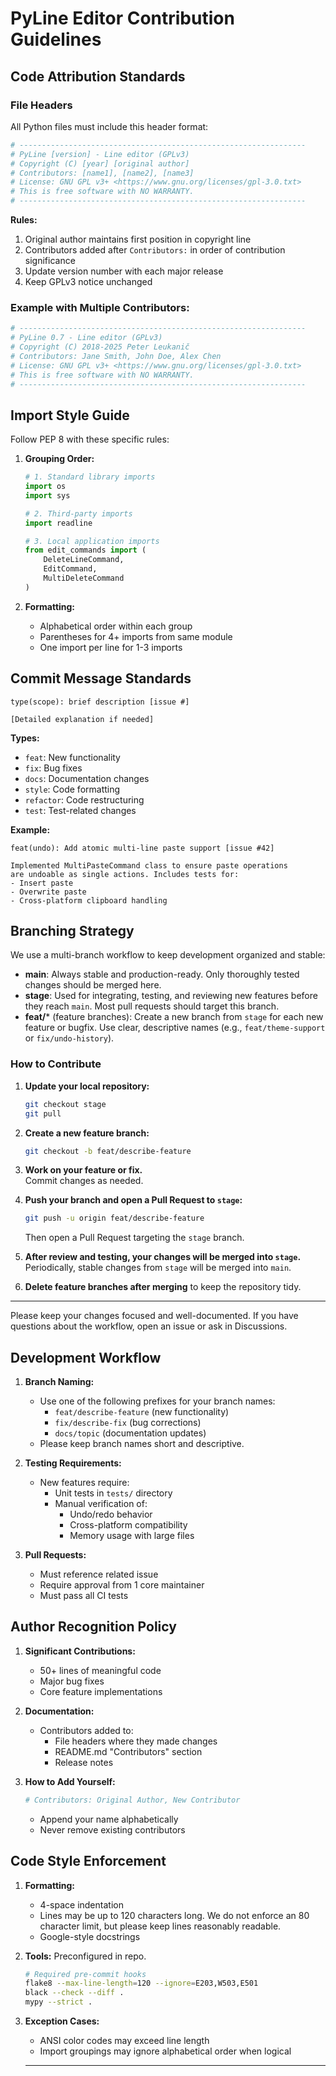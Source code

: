 # PyLine Editor Contribution Guidelines

## Code Attribution Standards

### File Headers
All Python files must include this header format:
```python
# ----------------------------------------------------------------
# PyLine [version] - Line editor (GPLv3)
# Copyright (C) [year] [original author]
# Contributors: [name1], [name2], [name3]
# License: GNU GPL v3+ <https://www.gnu.org/licenses/gpl-3.0.txt>
# This is free software with NO WARRANTY.
# ----------------------------------------------------------------
```

**Rules:**
1. Original author maintains first position in copyright line
2. Contributors added after `Contributors:` in order of contribution significance
3. Update version number with each major release
4. Keep GPLv3 notice unchanged

### Example with Multiple Contributors:
```python
# ----------------------------------------------------------------
# PyLine 0.7 - Line editor (GPLv3)
# Copyright (C) 2018-2025 Peter Leukanič
# Contributors: Jane Smith, John Doe, Alex Chen
# License: GNU GPL v3+ <https://www.gnu.org/licenses/gpl-3.0.txt>
# This is free software with NO WARRANTY.
# ----------------------------------------------------------------
```

## Import Style Guide
Follow PEP 8 with these specific rules:

1. **Grouping Order:**
   ```python
   # 1. Standard library imports
   import os
   import sys
   
   # 2. Third-party imports
   import readline
   
   # 3. Local application imports
   from edit_commands import (
       DeleteLineCommand,
       EditCommand,
       MultiDeleteCommand
   )
   ```

2. **Formatting:**
   - Alphabetical order within each group
   - Parentheses for 4+ imports from same module
   - One import per line for 1-3 imports

## Commit Message Standards
```
type(scope): brief description [issue #]

[Detailed explanation if needed]
```

**Types:**
- `feat`: New functionality
- `fix`: Bug fixes
- `docs`: Documentation changes
- `style`: Code formatting
- `refactor`: Code restructuring
- `test`: Test-related changes

**Example:**
```
feat(undo): Add atomic multi-line paste support [issue #42]

Implemented MultiPasteCommand class to ensure paste operations
are undoable as single actions. Includes tests for:
- Insert paste
- Overwrite paste
- Cross-platform clipboard handling
```
## Branching Strategy

We use a multi-branch workflow to keep development organized and stable:

- **main**: Always stable and production-ready. Only thoroughly tested changes should be merged here.
- **stage**: Used for integrating, testing, and reviewing new features before they reach `main`. Most pull requests should target this branch.
- **feat/*** (feature branches): Create a new branch from `stage` for each new feature or bugfix. Use clear, descriptive names (e.g., `feat/theme-support` or `fix/undo-history`).

### How to Contribute

1. **Update your local repository:**
   ```bash
   git checkout stage
   git pull
   ```

2. **Create a new feature branch:**
   ```bash
   git checkout -b feat/describe-feature
   ```

3. **Work on your feature or fix.**  
   Commit changes as needed.

4. **Push your branch and open a Pull Request to `stage`:**
   ```bash
   git push -u origin feat/describe-feature
   ```
   Then open a Pull Request targeting the `stage` branch.

5. **After review and testing, your changes will be merged into `stage`.**  
   Periodically, stable changes from `stage` will be merged into `main`.

6. **Delete feature branches after merging** to keep the repository tidy.

---

Please keep your changes focused and well-documented. If you have questions about the workflow, open an issue or ask in Discussions.

## Development Workflow

1. **Branch Naming:**  
   - Use one of the following prefixes for your branch names:  
     - `feat/describe-feature` (new functionality)  
     - `fix/describe-fix` (bug corrections)  
     - `docs/topic` (documentation updates)
   - Please keep branch names short and descriptive.


2. **Testing Requirements:**
   - New features require:
     - Unit tests in `tests/` directory
     - Manual verification of:
       - Undo/redo behavior
       - Cross-platform compatibility
       - Memory usage with large files

3. **Pull Requests:**
   - Must reference related issue
   - Require approval from 1 core maintainer
   - Must pass all CI tests

## Author Recognition Policy

1. **Significant Contributions:**
   - 50+ lines of meaningful code
   - Major bug fixes
   - Core feature implementations

2. **Documentation:**
   - Contributors added to:
     - File headers where they made changes
     - README.md "Contributors" section
     - Release notes

3. **How to Add Yourself:**
   ```python
   # Contributors: Original Author, New Contributor
   ```
   - Append your name alphabetically
   - Never remove existing contributors

## Code Style Enforcement

1. **Formatting:**
   - 4-space indentation
   - Lines may be up to 120 characters long. We do not enforce an 80 character limit, but please keep lines reasonably readable.
   - Google-style docstrings

2. **Tools:**
   Preconfigured in repo.
   
   ```bash
   # Required pre-commit hooks
   flake8 --max-line-length=120 --ignore=E203,W503,E501
   black --check --diff .
   mypy --strict .
   ```

3. **Exception Cases:**
   - ANSI color codes may exceed line length
   - Import groupings may ignore alphabetical order when logical
   
   ---
